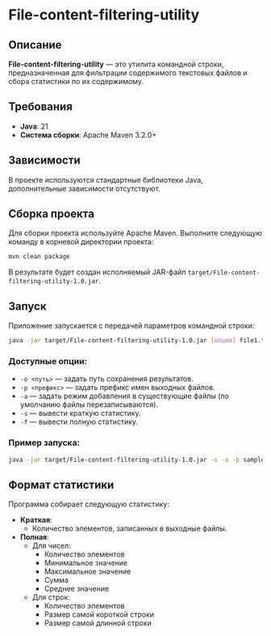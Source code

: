 # File-content-filtering-utility

## Описание
**File-content-filtering-utility** — это утилита командной строки, предназначенная для фильтрации содержимого текстовых файлов и сбора статистики по их содержимому.

## Требования
- **Java**: 21
- **Система сборки**: Apache Maven 3.2.0+

## Зависимости
В проекте используются стандартные библиотеки Java, дополнительные зависимости отсутствуют.

## Сборка проекта
Для сборки проекта используйте Apache Maven. Выполните следующую команду в корневой директории проекта:

```sh
mvn clean package
```

В результате будет создан исполняемый JAR-файл `target/File-content-filtering-utility-1.0.jar`.

## Запуск
Приложение запускается с передачей параметров командной строки:

```sh
java -jar target/File-content-filtering-utility-1.0.jar [опции] file1.txt file2.txt ...
```

### Доступные опции:
- `-o <путь>`  — задать путь сохранения результатов.
- `-p <префикс>`  — задать префикс имен выходных файлов.
- `-a`  — задать режим добавления в существующие файлы (по умолчанию файлы перезаписываются).
- `-s`  — вывести краткую статистику.
- `-f`  — вывести полную статистику.

### Пример запуска:
```sh
java -jar target/File-content-filtering-utility-1.0.jar -s -a -p sample- in1.txt in2.txt
```

## Формат статистики
Программа собирает следующую статистику:
- **Краткая**:
  - Количество элементов, записанных в выходные файлы.
- **Полная**:
  - Для чисел:
    - Количество элементов
    - Минимальное значение
    - Максимальное значение
    - Сумма
    - Среднее значение
  - Для строк:
    - Количество элементов
    - Размер самой короткой строки
    - Размер самой длинной строки




